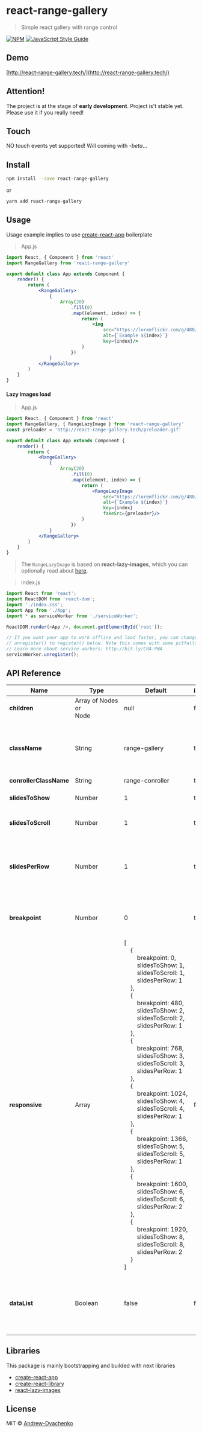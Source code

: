# react-range-gallery

> Simple react gallery with range control

[![NPM](https://img.shields.io/npm/v/react-range-gallery.svg)](https://www.npmjs.com/package/react-range-gallery) [![JavaScript Style Guide](https://img.shields.io/badge/code_style-standard-brightgreen.svg)](https://standardjs.com)

## Demo
[http://react-range-gallery.tech/](http://react-range-gallery.tech/)

## Attention!
The project is at the stage of **early development**. Project is't stable yet. Please use it if you really need!

## Touch
NO touch events yet supported! Will coming with *-beta*...

## Install

```bash
npm install --save react-range-gallery
```

or

```bash
yarn add react-range-gallery
```

## Usage

Usage example implies to use [create-react-app](https://facebook.github.io/create-react-app/) boilerplate

> App.js

```jsx
import React, { Component } from 'react'
import RangeGallery from 'react-range-gallery'

export default class App extends Component {
    render() {
        return (
            <RangeGallery>
                {
                    Array(20)
                        .fill(0)
                        .map((element, index) => {
                            return (
                                <img
                                    src="https://loremflickr.com/g/480/480/owl/all"
                                    alt={`Example ${index}`}
                                    key={index}/>
                            )
                        })
                }
            </RangeGallery>
        )
    }
}
```

#### Lazy images load

> App.js

```jsx
import React, { Component } from 'react'
import RangeGallery, { RangeLazyImage } from 'react-range-gallery'
const preloader = 'http://react-range-gallery.tech/preloader.gif'

export default class App extends Component {
    render() {
        return (
            <RangeGallery>
                {
                    Array(20)
                        .fill(0)
                        .map((element, index) => {
                            return (
                                <RangeLazyImage
                                    src="https://loremflickr.com/g/480/480/owl/all"
                                    alt={`Example ${index}`}
                                    key={index}
                                    fakeSrc={preloader}/>
                            )
                        })
                }
            </RangeGallery>
        )
    }
}
```
> The `RangeLazyImage` is based on **react-lazy-images**, which you can optionally read about [here](https://github.com/fpapado/react-lazy-images).

>index.js
```js
import React from 'react';
import ReactDOM from 'react-dom';
import './index.css';
import App from './App';
import * as serviceWorker from './serviceWorker';

ReactDOM.render(<App />, document.getElementById('root'));

// If you want your app to work offline and load faster, you can change
// unregister() to register() below. Note this comes with some pitfalls.
// Learn more about service workers: http://bit.ly/CRA-PWA
serviceWorker.unregister();
```

## API Reference

| Name                   | Type                                     | Default                                                                                                                                                                                                                                                                                                                                                                                                                                                                                                                                                                                                                                                                                                                                                                                                                                                                                                                                                                                                                                                                                                                                                                                                                                                                                                                                                                                                                                                                                                                                                                                                                                                                                                                                                                                                                                                                                                                                                                                                                                                                                                                                                                                                                                                                                                                                                                                                                                                                                                                                                                                                                                                        | isRequired | Description                                                                                                                                                                                                              |
|------------------------|------------------------------------------|----------------------------------------------------------------------------------------------------------------------------------------------------------------------------------------------------------------------------------------------------------------------------------------------------------------------------------------------------------------------------------------------------------------------------------------------------------------------------------------------------------------------------------------------------------------------------------------------------------------------------------------------------------------------------------------------------------------------------------------------------------------------------------------------------------------------------------------------------------------------------------------------------------------------------------------------------------------------------------------------------------------------------------------------------------------------------------------------------------------------------------------------------------------------------------------------------------------------------------------------------------------------------------------------------------------------------------------------------------------------------------------------------------------------------------------------------------------------------------------------------------------------------------------------------------------------------------------------------------------------------------------------------------------------------------------------------------------------------------------------------------------------------------------------------------------------------------------------------------------------------------------------------------------------------------------------------------------------------------------------------------------------------------------------------------------------------------------------------------------------------------------------------------------------------------------------------------------------------------------------------------------------------------------------------------------------------------------------------------------------------------------------------------------------------------------------------------------------------------------------------------------------------------------------------------------------------------------------------------------------------------------------------------------|------------|--------------------------------------------------------------------------------------------------------------------------------------------------------------------------------------------------------------------------|
| **children**           | Array&nbsp;of&nbsp;Nodes<br> or<br> Node | null                                                                                                                                                                                                                                                                                                                                                                                                                                                                                                                                                                                                                                                                                                                                                                                                                                                                                                                                                                                                                                                                                                                                                                                                                                                                                                                                                                                                                                                                                                                                                                                                                                                                                                                                                                                                                                                                                                                                                                                                                                                                                                                                                                                                                                                                                                                                                                                                                                                                                                                                                                                                                                                           | false      | Any DOM nodes you wanted to render                                                                                                                                                                                       |
| **className**          | String                                   | range-gallery                                                                                                                                                                                                                                                                                                                                                                                                                                                                                                                                                                                                                                                                                                                                                                                                                                                                                                                                                                                                                                                                                                                                                                                                                                                                                                                                                                                                                                                                                                                                                                                                                                                                                                                                                                                                                                                                                                                                                                                                                                                                                                                                                                                                                                                                                                                                                                                                                                                                                                                                                                                                                                                  | true       | Main gallery class.<br> Sub dependent components will inherit this class in [BEM](https://en.bem.info/) style format.<br> Example: *className="block__element--modificator"*                                             |
| **conrollerClassName** | String                                   | range-conroller                                                                                                                                                                                                                                                                                                                                                                                                                                                                                                                                                                                                                                                                                                                                                                                                                                                                                                                                                                                                                                                                                                                                                                                                                                                                                                                                                                                                                                                                                                                                                                                                                                                                                                                                                                                                                                                                                                                                                                                                                                                                                                                                                                                                                                                                                                                                                                                                                                                                                                                                                                                                                                                | true       | Main controller class                                                                                                                                                                                                    |
| **slidesToShow**       | Number                                   | 1                                                                                                                                                                                                                                                                                                                                                                                                                                                                                                                                                                                                                                                                                                                                                                                                                                                                                                                                                                                                                                                                                                                                                                                                                                                                                                                                                                                                                                                                                                                                                                                                                                                                                                                                                                                                                                                                                                                                                                                                                                                                                                                                                                                                                                                                                                                                                                                                                                                                                                                                                                                                                                                              | true       | Slides quantity to show.<br> All slides separating to groups visible at the moment                                                                                                                                       |
| **slidesToScroll**     | Number                                   | 1                                                                                                                                                                                                                                                                                                                                                                                                                                                                                                                                                                                                                                                                                                                                                                                                                                                                                                                                                                                                                                                                                                                                                                                                                                                                                                                                                                                                                                                                                                                                                                                                                                                                                                                                                                                                                                                                                                                                                                                                                                                                                                                                                                                                                                                                                                                                                                                                                                                                                                                                                                                                                                                              | true       | Slides quantity to slide.<br> All slides separating to groups visible at the moment                                                                                                                                      |
| **slidesPerRow**       | Number                                   | 1                                                                                                                                                                                                                                                                                                                                                                                                                                                                                                                                                                                                                                                                                                                                                                                                                                                                                                                                                                                                                                                                                                                                                                                                                                                                                                                                                                                                                                                                                                                                                                                                                                                                                                                                                                                                                                                                                                                                                                                                                                                                                                                                                                                                                                                                                                                                                                                                                                                                                                                                                                                                                                                              | true       | The number of rows in one slides group.<br> For example: *If the number of slides is six `6` and the number of rows is two `2`, then each row will have three `3` slides separated by a horizontal indent*               |
| **breakpoint**         | Number                                   | 0                                                                                                                                                                                                                                                                                                                                                                                                                                                                                                                                                                                                                                                                                                                                                                                                                                                                                                                                                                                                                                                                                                                                                                                                                                                                                                                                                                                                                                                                                                                                                                                                                                                                                                                                                                                                                                                                                                                                                                                                                                                                                                                                                                                                                                                                                                                                                                                                                                                                                                                                                                                                                                                              | true       | Simply start responsive point.<br> It is *NOT recommended to change*. This option **will probably be removed** in the future                                                                                             |
| **responsive**         | Array                                    | [<br > &nbsp;&nbsp;&nbsp;&nbsp;{<br > &nbsp;&nbsp;&nbsp;&nbsp;&nbsp;&nbsp;&nbsp;&nbsp;breakpoint:&nbsp;0,<br > &nbsp;&nbsp;&nbsp;&nbsp;&nbsp;&nbsp;&nbsp;&nbsp;slidesToShow:&nbsp;1,<br > &nbsp;&nbsp;&nbsp;&nbsp;&nbsp;&nbsp;&nbsp;&nbsp;slidesToScroll:&nbsp;1,<br > &nbsp;&nbsp;&nbsp;&nbsp;&nbsp;&nbsp;&nbsp;&nbsp;slidesPerRow:&nbsp;1<br > &nbsp;&nbsp;&nbsp;&nbsp;},<br > &nbsp;&nbsp;&nbsp;&nbsp;{<br > &nbsp;&nbsp;&nbsp;&nbsp;&nbsp;&nbsp;&nbsp;&nbsp;breakpoint:&nbsp;480,<br > &nbsp;&nbsp;&nbsp;&nbsp;&nbsp;&nbsp;&nbsp;&nbsp;slidesToShow:&nbsp;2,<br > &nbsp;&nbsp;&nbsp;&nbsp;&nbsp;&nbsp;&nbsp;&nbsp;slidesToScroll:&nbsp;2,<br > &nbsp;&nbsp;&nbsp;&nbsp;&nbsp;&nbsp;&nbsp;&nbsp;slidesPerRow:&nbsp;1<br > &nbsp;&nbsp;&nbsp;&nbsp;},<br > &nbsp;&nbsp;&nbsp;&nbsp;{<br > &nbsp;&nbsp;&nbsp;&nbsp;&nbsp;&nbsp;&nbsp;&nbsp;breakpoint:&nbsp;768,<br > &nbsp;&nbsp;&nbsp;&nbsp;&nbsp;&nbsp;&nbsp;&nbsp;slidesToShow:&nbsp;3,<br > &nbsp;&nbsp;&nbsp;&nbsp;&nbsp;&nbsp;&nbsp;&nbsp;slidesToScroll:&nbsp;3,<br > &nbsp;&nbsp;&nbsp;&nbsp;&nbsp;&nbsp;&nbsp;&nbsp;slidesPerRow:&nbsp;1<br > &nbsp;&nbsp;&nbsp;&nbsp;},<br > &nbsp;&nbsp;&nbsp;&nbsp;{<br > &nbsp;&nbsp;&nbsp;&nbsp;&nbsp;&nbsp;&nbsp;&nbsp;breakpoint:&nbsp;1024,<br > &nbsp;&nbsp;&nbsp;&nbsp;&nbsp;&nbsp;&nbsp;&nbsp;slidesToShow:&nbsp;4,<br > &nbsp;&nbsp;&nbsp;&nbsp;&nbsp;&nbsp;&nbsp;&nbsp;slidesToScroll:&nbsp;4,<br > &nbsp;&nbsp;&nbsp;&nbsp;&nbsp;&nbsp;&nbsp;&nbsp;slidesPerRow:&nbsp;1<br > &nbsp;&nbsp;&nbsp;&nbsp;},<br > &nbsp;&nbsp;&nbsp;&nbsp;{<br > &nbsp;&nbsp;&nbsp;&nbsp;&nbsp;&nbsp;&nbsp;&nbsp;breakpoint:&nbsp;1366,<br > &nbsp;&nbsp;&nbsp;&nbsp;&nbsp;&nbsp;&nbsp;&nbsp;slidesToShow:&nbsp;5,<br > &nbsp;&nbsp;&nbsp;&nbsp;&nbsp;&nbsp;&nbsp;&nbsp;slidesToScroll:&nbsp;5,<br > &nbsp;&nbsp;&nbsp;&nbsp;&nbsp;&nbsp;&nbsp;&nbsp;slidesPerRow:&nbsp;1<br > &nbsp;&nbsp;&nbsp;&nbsp;},<br > &nbsp;&nbsp;&nbsp;&nbsp;{<br > &nbsp;&nbsp;&nbsp;&nbsp;&nbsp;&nbsp;&nbsp;&nbsp;breakpoint:&nbsp;1600,<br > &nbsp;&nbsp;&nbsp;&nbsp;&nbsp;&nbsp;&nbsp;&nbsp;slidesToShow:&nbsp;6,<br > &nbsp;&nbsp;&nbsp;&nbsp;&nbsp;&nbsp;&nbsp;&nbsp;slidesToScroll:&nbsp;6,<br > &nbsp;&nbsp;&nbsp;&nbsp;&nbsp;&nbsp;&nbsp;&nbsp;slidesPerRow:&nbsp;2<br > &nbsp;&nbsp;&nbsp;&nbsp;},<br > &nbsp;&nbsp;&nbsp;&nbsp;{<br > &nbsp;&nbsp;&nbsp;&nbsp;&nbsp;&nbsp;&nbsp;&nbsp;breakpoint:&nbsp;1920,<br > &nbsp;&nbsp;&nbsp;&nbsp;&nbsp;&nbsp;&nbsp;&nbsp;slidesToShow:&nbsp;8,<br > &nbsp;&nbsp;&nbsp;&nbsp;&nbsp;&nbsp;&nbsp;&nbsp;slidesToScroll:&nbsp;8,<br > &nbsp;&nbsp;&nbsp;&nbsp;&nbsp;&nbsp;&nbsp;&nbsp;slidesPerRow:&nbsp;2<br > &nbsp;&nbsp;&nbsp;&nbsp;}<br > ]   | false      | Use this Array of Objects to describe how your gallery should look like at different screen resolutions. You can make any number of rows and columns. Gallery powered by CSS GRID. Use CSS to decorate it to your needs  |
| **dataList**           | Boolean                                  | false                                                                                                                                                                                                                                                                                                                                                                                                                                                                                                                                                                                                                                                                                                                                                                                                                                                                                                                                                                                                                                                                                                                                                                                                                                                                                                                                                                                                                                                                                                                                                                                                                                                                                                                                                                                                                                                                                                                                                                                                                                                                                                                                                                                                                                                                                                                                                                                                                                                                                                                                                                                                                                                          | false      | The aditional HTML `<datalist>` element contains a set of `<option>` elements that represent the values available for input range control.<br> You can use it as well as decoration of your `<input type="range">` track |

## Libraries
This package is mainly bootstrapping and builded with next libraries
- [create-react-app](https://github.com/facebook/create-react-app)
- [create-react-library](https://github.com/transitive-bullshit/create-react-library)
- [react-lazy-images](https://github.com/fpapado/react-lazy-images)

## License

MIT © [Andrew-Dyachenko](https://github.com/Andrew-Dyachenko)
